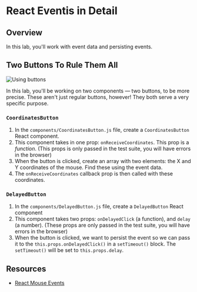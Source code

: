 # React Eventis in Detail

## Overview

In this lab, you'll work with event data and persisting events. 

## Two Buttons To Rule Them All
![Using buttons](https://media.giphy.com/media/HraQGUYyPxDz2/giphy.gif)

In this lab, you'll be working on two components — two buttons, to be more precise. These aren't just regular buttons, however! They both serve a very specific purpose.

### `CoordinatesButton`
1. In the `components/CoordinatesButton.js` file, create a `CoordinatesButton` React component.
2. This component takes in one prop: `onReceiveCoordinates`. This prop is a _function_. (This props is only passed in the test suite, you will have errors in the browser)
3. When the button is clicked, create an array with two elements: the X and Y coordinates of the mouse. Find these using the event data.
4. The `onReceiveCoordinates` callback prop is then called with these coordinates.

### `DelayedButton`
1. In the `components/DelayedButton.js` file, create a `DelayedButton` React component
2. This component takes two props: `onDelayedClick` (a function), and `delay` (a number). (These props are only passed in the test suite, you will have errors in the browser)
3. When the button is clicked, we want to persist the event so we can pass it to the `this.props.onDelayedClick()` in a `setTimeout()` block. The `setTimeout()` will be set to `this.props.delay`.


## Resources

- [React Mouse Events](https://facebook.github.io/react/docs/events.html#mouse-events)
